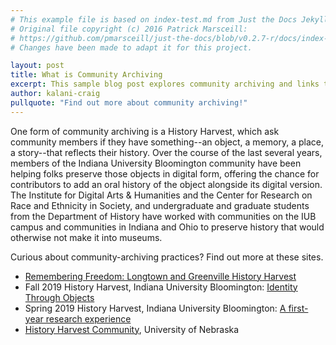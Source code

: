 ```yaml
---
# This example file is based on index-test.md from Just the Docs Jekyll Theme and modified from https://www.embeddedlog.com/jekyll-theme-rtd/demo-pages/test-page.html , Copyright 2021 Carlos Pereira Atencio. 
# Original file copyright (c) 2016 Patrick Marsceill:
# https://github.com/pmarsceill/just-the-docs/blob/v0.2.7-r/docs/index-test.md
# Changes have been made to adapt it for this project.

layout: post
title: What is Community Archiving
excerpt: This sample blog post explores community archiving and links to a few example community-archive sites that use the DigitalArc Jekyll Theme
author: kalani-craig
pullquote: "Find out more about community archiving!"
---
```


One form of community archiving is a History Harvest, which ask community members if they have something--an object, a memory, a place, a story--that reflects their history. Over the course of the last several years, members of the Indiana University Bloomington community have been helping folks preserve those objects in digital form, offering the chance for contributors to add an oral history of the object alongside its digital version. The Institute for Digital Arts & Humanities and the Center for Research on Race and Ethnicity in Society, and undergraduate and graduate students from the Department of History have worked with communities on the IUB campus and communities in Indiana and Ohio to preserve history that would otherwise not make it into museums.

Curious about community-archiving practices? Find out more at these sites.

- [Remembering Freedom: Longtown and Greenville History Harvest](https://longtownhistory.github.io)
- Fall 2019 History Harvest, Indiana University Bloomington: [Identity Through Objects](https://historyharvest.indiana.edu/Fall2019/)
- Spring 2019 History Harvest, Indiana University Bloomington: [A first-year research experience](https://dighist.indiana.edu/historyharvest/)
- [History Harvest Community](https://historyharvest.net), University of Nebraska
